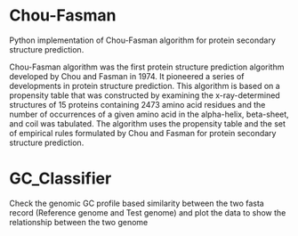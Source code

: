 # Chou-Fasman

Python implementation of Chou-Fasman algorithm for protein secondary structure prediction.

Chou-Fasman algorithm was the first protein structure prediction algorithm developed by Chou and Fasman in 1974. It pioneered a series of developments in protein structure prediction. This algorithm is based on a propensity table that was constructed by examining the x-ray-determined structures of 15 proteins containing 2473 amino acid residues and the number of occurrences of a given amino acid in the alpha-helix, beta-sheet, and coil was tabulated. The algorithm uses the propensity table and the set of empirical rules formulated by Chou and Fasman for protein secondary structure prediction.

# GC_Classifier

Check the genomic GC profile based similarity between the two fasta record (Reference genome and Test genome) and plot the data to show the relationship between the two genome
